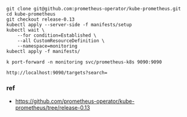```
git clone git@github.com:prometheus-operator/kube-prometheus.git
cd kube-prometheus
git checkout release-0.13
kubectl apply --server-side -f manifests/setup
kubectl wait \
	--for condition=Established \
	--all CustomResourceDefinition \
	--namespace=monitoring
kubectl apply -f manifests/

k port-forward -n monitoring svc/prometheus-k8s 9090:9090

http://localhost:9090/targets?search=
```

### ref

- https://github.com/prometheus-operator/kube-prometheus/tree/release-0.13
